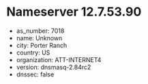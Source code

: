 # Nameserver 12.7.53.90

* as_number: 7018
* name: Unknown
* city: Porter Ranch
* country: US
* organization: ATT-INTERNET4
* version: dnsmasq-2.84rc2
* dnssec: false
